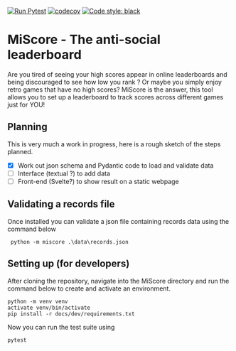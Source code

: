 [![Run Pytest](https://github.com/sepro/MiScore/actions/workflows/autopytest.yml/badge.svg)](https://github.com/sepro/MiScore/actions/workflows/autopytest.yml)
[![codecov](https://codecov.io/gh/sepro/MiScore/branch/main/graph/badge.svg?token=KAic2QxDLZ)](https://codecov.io/gh/sepro/MiScore)
[![Code style: black](https://img.shields.io/badge/code%20style-black-000000.svg)](https://github.com/psf/black)

# MiScore - The anti-social leaderboard

Are you tired of seeing your high scores appear in online leaderboards and being discouraged to see how low you rank ? 
Or maybe you simply enjoy retro games that have no high scores? MiScore is the answer, this tool allows you to set up
a leaderboard to track scores across different games just for YOU! 

## Planning 

This is very much a work in progress, here is a rough sketch of the steps planned.

  - [X] Work out json schema and Pydantic code to load and validate data
  - [ ] Interface (textual ?) to add data
  - [ ] Front-end (Svelte?) to show result on a static webpage

## Validating a records file

Once installed you can validate a json file containing records data using the command below

```commandline
 python -m miscore .\data\records.json
```

## Setting up (for developers)

After cloning the repository, navigate into the MiScore directory and run the command below to create and activate
an environment.

```commandline
python -m venv venv
activate venv/bin/activate
pip install -r docs/dev/requirements.txt
```

Now you can run the test suite using

```commandline
pytest
```

